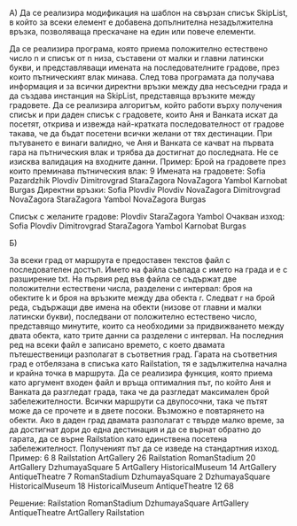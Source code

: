 А) Да се реализира модификация на шаблон на свързан списък SkipList, в който за всеки
елемент е добавена допълнителна незадължителна връзка, позволяваща прескачане на
един или повече елементи.

Да се реализира програма, която приема положително естествено число n и списък
от n низа, съставени от малки и главни латински букви, и представляващи имената на
последователните градове, през които пътническият влак минава. След това програмата да
получава информация и за всички директни връзки между два несъседни града и да създава
инстанция на SkipList, представяща връзките между градовете. Да се реализира алгоритъм,
който работи върху получения списък и при даден списък с градовете, които Аня и Ванката
искат да посетят, открива и извежда най-кратката последователност от градове такава, че да
бъдат посетени всички желани от тях дестинации. При пътуването е винаги валидно, че Аня
и Ванката се качват на първата гара на пътническия влак и трябва да достигнат до
последната. Не се изисква валидация на входните данни.
Пример:
Брой на градовете през които преминава пътническия влак: 9
Имената на градовете: Sofia Pazardzhik Plovdiv Dimitrovgrad StaraZagora NovaZagora Yambol Karnobat Burgas
Директни връзки:
Sofia Plovdiv
Plovdiv NovaZagora
Dimitrovgrad NovaZagora
StaraZagora Yambol
NovaZagora Burgas

Списък с желаните градове: Plovdiv StaraZagora Yambol
Очакван изход: Sofia Plovdiv Dimitrovgrad StaraZagora Yambol Karnobat Burgas


Б)

За всеки град от маршрута е предоставен текстов файл с последователен достъп.
Името на файла съвпада с името на града и е с разширение txt. На първия ред във файла
се съдържат две положителни естествени числа, разделени с интервал: броя на обектите k
и броя на връзките между два обекта r. Следват r на брой реда, съдържащи две имена на
обекти (низове от главни и малки латински букви), последвани от положително естествено
число, представящо минутите, които са необходими за придвижването между двата обекта,
като трите данни са разделени с интервал. На последния ред на всеки файл е записано
времето, с което двамата пътешественици разполагат в съответния град. Гарата на
съответния град е отбелязана в списъка като Railstation, тя е задължителна начална и крайна
точка в маршрута.
Да се реализира функция, която приема като аргумент входен файл и връща
оптималния път, по който Аня и Ванката да разгледат града, така че да разгледат максимален
брой забележителности. Всички маршрути са двупосочни, така че пътят може да се прочете
и в двете посоки. Възможно е повтарянето на обекти. Ако в даден град двамата разполагат
с твърде малко време, за да достигнат дори до една дестинация и да се върнат обратно до
гарата, да се върне Railstation като единствена посетена забележителност. Полученият път да
се изведе на стандартния изход.
Пример:
6 8
Railstation ArtGallery 26
Railstation RomanStadium 20
ArtGallery DzhumayaSquare 5
ArtGallery HistoricalMuseum 14
ArtGallery AntiqueTheatre 7
RomanStadium DzhumayaSquare 2
DzhumayaSquare HistoricalMuseum 18
HistoricalMuseum AntiqueTheatre 12
68

Решение:
Railstation RomanStadium DzhumayaSquare ArtGallery AntiqueTheatre ArtGallery Railstation
